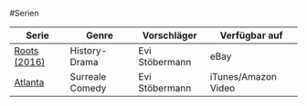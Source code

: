 #Serien


|Serie                                                    |Genre          |Vorschläger   |Verfügbar auf       |
|---------------------------------------------------------|---------------|--------------|--------------------|
|[Roots (2016)](https://www.imdb.com/title/tt3315386/)    |History-Drama  |Evi Stöbermann|eBay                |
|[Atlanta](https://www.imdb.com/title/tt4288182/)         |Surreale Comedy|Evi Stöbermann|iTunes/Amazon Video |
